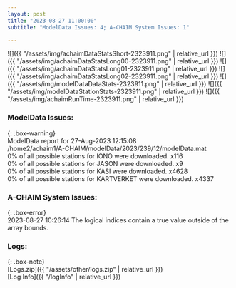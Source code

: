 ```yaml
---
layout: post
title: "2023-08-27 11:00:00"
subtitle: "ModelData Issues: 4; A-CHAIM System Issues: 1"

---
```


![]({{ "/assets/img/achaimDataStatsShort-2323911.png" | relative_url }})
![]({{ "/assets/img/achaimDataStatsLong00-2323911.png" | relative_url }})
![]({{ "/assets/img/achaimDataStatsLong01-2323911.png" | relative_url }})
![]({{ "/assets/img/achaimDataStatsLong02-2323911.png" | relative_url }})
![]({{ "/assets/img/modelDataDataStats-2323911.png" | relative_url }})
![]({{ "/assets/img/modelDataStationStats-2323911.png" | relative_url }})
![]({{ "/assets/img/achaimRunTime-2323911.png" | relative_url }})


### ModelData Issues:  
  
{: .box-warning}  
 ModelData report for 27-Aug-2023 12:15:08   
 /home2/achaim1/A-CHAIM/modelData/2023/239/12/modelData.mat   
 0% of all possible stations for IONO were downloaded. x116   
 0% of all possible stations for JASON were downloaded. x9   
 0% of all possible stations for KASI were downloaded. x4628   
 0% of all possible stations for KARTVERKET were downloaded. x4337   
  
### A-CHAIM System Issues:  
  
{: .box-error}  
2023-08-27 10:26:14 The logical indices contain a true value outside of the array bounds.  

### Logs:  
  
{: .box-note}  
[Logs.zip]({{ "/assets/other/logs.zip" | relative_url }})  
[Log Info]({{ "/logInfo" | relative_url }})  
